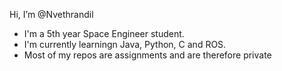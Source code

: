 Hi, I’m @Nvethrandil
- I'm a 5th year Space Engineer student.
- I'm currently learningn Java, Python, C and ROS.
- Most of my repos are assignments and are therefore private

<!---
Nvethrandil/Nvethrandil is a ✨ special ✨ repository because its `README.md` (this file) appears on your GitHub profile.
You can click the Preview link to take a look at your changes.
--->
